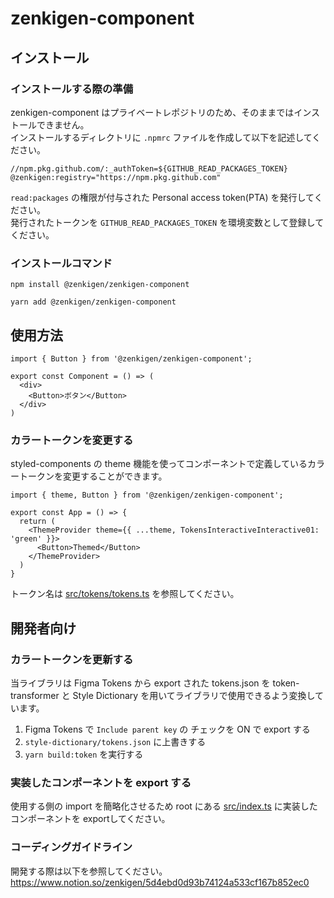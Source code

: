 # zenkigen-component

## インストール

### インストールする際の準備
zenkigen-component はプライベートレポジトリのため、そのままではインストールできません。  
インストールするディレクトリに `.npmrc` ファイルを作成して以下を記述してください。
```
//npm.pkg.github.com/:_authToken=${GITHUB_READ_PACKAGES_TOKEN}
@zenkigen:registry="https://npm.pkg.github.com"
```

`read:packages` の権限が付与された Personal access token(PTA) を発行してください。  
発行されたトークンを `GITHUB_READ_PACKAGES_TOKEN` を環境変数として登録してください。

### インストールコマンド
```
npm install @zenkigen/zenkigen-component
```
```
yarn add @zenkigen/zenkigen-component
```

## 使用方法
```
import { Button } from '@zenkigen/zenkigen-component';

export const Component = () => (
  <div>
    <Button>ボタン</Button>
  </div>
)
```

### カラートークンを変更する
styled-components の theme 機能を使ってコンポーネントで定義しているカラートークンを変更することができます。

```
import { theme, Button } from '@zenkigen/zenkigen-component';

export const App = () => {
  return (
    <ThemeProvider theme={{ ...theme, TokensInteractiveInteractive01: 'green' }}>
      <Button>Themed</Button>
    </ThemeProvider>
  )
}
```
トークン名は [src/tokens/tokens.ts](https://github.com/zenkigen/zenkigen-component/blob/main/src/tokens/tokens.ts) を参照してください。

## 開発者向け

### カラートークンを更新する

当ライブラリは Figma Tokens から export された tokens.json を token-transformer と Style Dictionary を用いてライブラリで使用できるよう変換しています。

1. Figma Tokens で `Include parent key` の チェックを ON で export する
1. `style-dictionary/tokens.json` に上書きする
1. `yarn build:token` を実行する

### 実装したコンポーネントを export する
使用する側の import を簡略化させるため root にある [src/index.ts](https://github.com/zenkigen/zenkigen-component/blob/main/src/index.ts) に実装したコンポーネントを exportしてください。

### コーディングガイドライン

開発する際は以下を参照してください。  
https://www.notion.so/zenkigen/5d4ebd0d93b74124a533cf167b852ec0
